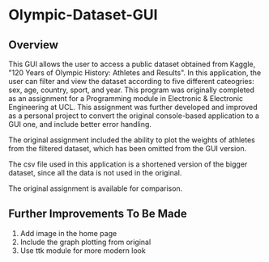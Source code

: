 # Olympic-Dataset-GUI

## Overview
This GUI allows the user to access a public dataset obtained from Kaggle, "120 Years of Olympic History: Athletes and Results". In this application, the user can filter and view the dataset according to five different cateogries: sex, age, country, sport, and year. This program was originally completed as an assignment for a Programming module in Electronic & Electronic Engineering at UCL. This assignment was further developed and improved as a personal project to convert the original console-based application to a GUI one, and include better error handling. 

The original assignment included the ability to plot the weights of athletes from the filtered dataset, which has been omitted from the GUI version. 

The csv file used in this application is a shortened version of the bigger dataset, since all the data is not used in the original. 

The original assignment is available for comparison. 

## Further Improvements To Be Made
1. Add image in the home page
2. Include the graph plotting from original
3. Use ttk module for more modern look
